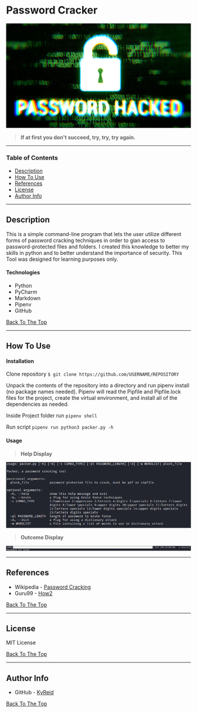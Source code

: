 # Password Cracker

![Project Image](images/passwordhacked.jpg)

> **If at first you don't succeed, try, try, try again.**

---

### Table of Contents

- [Description](#description)
- [How To Use](#how-to-use)
- [References](#references)
- [License](#license)
- [Author Info](#author-info)

---

## Description

This is a simple command-line program that lets the user utilize different forms of password cracking techniques in
order to gian access to password-protected files and folders. I created this knowledge to better my skills in python and
to better understand the importance of security. This Tool was designed for learning purposes only.

#### Technologies

- Python
- PyCharm
- Markdown
- Pipenv
- GitHub

[Back To The Top](#Packer)

---

## How To Use

#### Installation

Clone repository
`$ git clone https://github.com/USERNAME/REPOSITORY`

Unpack the contents of the repository into a directory and run pipenv install (no package names needed). Pipenv will
read the Pipfile and Pipfile.lock files for the project, create the virtual environment, and install all of the
dependencies as needed.

Inside Project folder run
`pipenv shell`

Run script
`pipenv run python3 packer.py -h`

#### Usage

> **Help Display**

![Help](images/help.png)

> **Outcome Display**

![in Action](images/tool-in-action.png)

---

## References

- Wikipedia - [Password Cracking](https://en.wikipedia.org/wiki/Password_cracking)
- Guru99 - [How2](https://www.guru99.com/how-to-crack-password-of-an-application.html)

[Back To The Top](#Packer)

---

## License

MIT License

[Back To The Top](#Packer)

---

## Author Info

- GitHub - [KyReid](https://github.com/kyReid)

[Back To The Top](#Packer)
